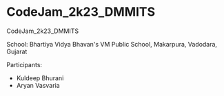 # CodeJam_2k23_DMMITS

CodeJam_2k23_DMMITS

School:
Bhartiya Vidya Bhavan's VM Public School, Makarpura, Vadodara, Gujarat

Participants:

- Kuldeep Bhurani
- Aryan Vasvaria
